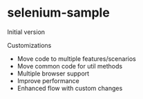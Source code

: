 # selenium-sample

Initial version

Customizations

 - Move code to multiple features/scenarios
 - Move common code for util methods
 - Multiple browser support
 - Improve performance
 - Enhanced flow with custom changes